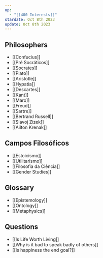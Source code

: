 ```yaml
---
up:
  - "[[400 Interests]]"
stardate: Oct 8th 2023
update: Oct 8th 2023
---
```

## Philosophers
- [[Confucius]]
- [[Pré Socráticos]]
- [[Socrates]]
- [[Plato]]
- [[Aristotle]]
- [[Hypatia]]
- [[Descartes]]
- [[Kant]]
- [[Marx]]
- [[Freud]]
- [[Sartre]]
- [[Bertrand Russell]]
- [[Slavoj Zizek]]
- [[Ailton Krenak]]

## Campos Filosóficos
- [[Estoicismo]]
- [[Utilitarismo]]
- [[Filosofia da Ciência]]
- [[Gender Studies]]


## Glossary
- [[Epistemology]]
- [[Ontology]]
- [[Metaphysics]]

## Questions
- [[Is Life Worth Living]]
- [[Why is it bad to speak badly of others]]
- [[Is happiness the end goal?]]
